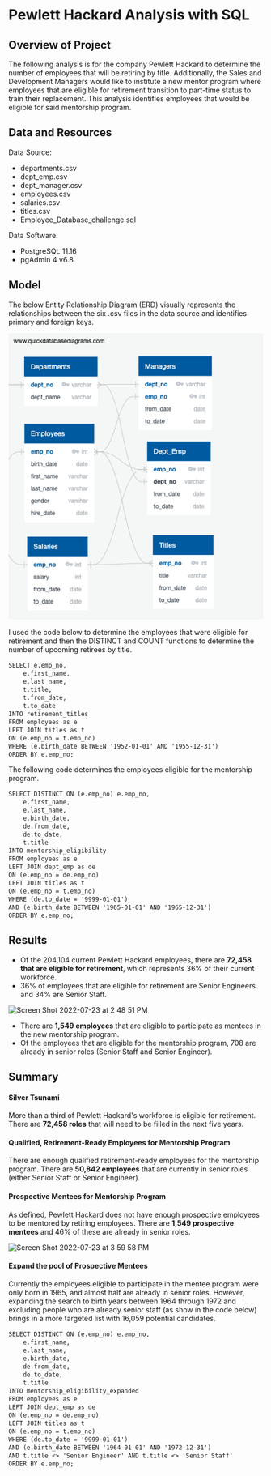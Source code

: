 # Pewlett Hackard Analysis with SQL

## Overview of Project

The following analysis is for the company Pewlett Hackard to determine the number of employees that will be retiring by title. Additionally, the Sales and Development Managers would like to institute a new mentor program where employees that are eligible for retirement transition to part-time status to train their replacement. This analysis identifies employees that would be eligible for said mentorship program. 

## Data and Resources

Data Source: 

- departments.csv
- dept_emp.csv
- dept_manager.csv
- employees.csv
- salaries.csv
- titles.csv
- Employee_Database_challenge.sql

Data Software: 

- PostgreSQL 11.16
- pgAdmin 4 v6.8

## Model 

The below Entity Relationship Diagram (ERD) visually represents the relationships between the six .csv files in the data source and identifies primary and foreign keys. </br>

![ERD](EmployeeDB.png)

I used the code below to determine the employees that were eligible for retirement and then the DISTINCT and COUNT functions to determine the number of upcoming retirees by title.

```
SELECT e.emp_no,
    e.first_name,
	e.last_name,
	t.title,
	t.from_date,
	t.to_date
INTO retirement_titles
FROM employees as e
LEFT JOIN titles as t
ON (e.emp_no = t.emp_no)
WHERE (e.birth_date BETWEEN '1952-01-01' AND '1955-12-31')
ORDER BY e.emp_no;
```

The following code determines the employees eligible for the mentorship program.

```
SELECT DISTINCT ON (e.emp_no) e.emp_no,
    e.first_name,
	e.last_name,
	e.birth_date,
	de.from_date,
	de.to_date,
	t.title
INTO mentorship_eligibility
FROM employees as e
LEFT JOIN dept_emp as de
ON (e.emp_no = de.emp_no)
LEFT JOIN titles as t
ON (e.emp_no = t.emp_no)
WHERE (de.to_date = '9999-01-01')
AND (e.birth_date BETWEEN '1965-01-01' AND '1965-12-31')
ORDER BY e.emp_no;
```

## Results
- Of the 204,104 current Pewlett Hackard employees, there are **72,458 that are eligible for retirement**, which represents 36% of their current workforce.
- 36% of employees that are eligible for retirement are Senior Engineers and 34% are Senior Staff. 

<img width="243" alt="Screen Shot 2022-07-23 at 2 48 51 PM" src="https://user-images.githubusercontent.com/106405775/180620731-c4fbc5dc-885c-4a5c-8bdf-f6beb446aeae.png">

- There are **1,549 employees** that are eligible to participate as mentees in the new mentorship program.
- Of the employees that are eligible for the mentorship program, 708 are already in senior roles (Senior Staff and Senior Engineer).

## Summary
#### Silver Tsunami
More than a third of Pewlett Hackard's workforce is eligible for retirement. There are **72,458 roles** that will need to be filled in the next five years. 

#### Qualified, Retirement-Ready Employees for Mentorship Program 
There are enough qualified retirement-ready employees for the mentorship program. There are **50,842 employees** that are currently in senior roles (either Senior Staff or Senior Engineer). 

#### Prospective Mentees for Mentorship Program
As defined, Pewlett Hackard does not have enough prospective employees to be mentored by retiring employees. There are **1,549 prospective mentees** and 46% of these are already in senior roles. 

<img width="941" alt="Screen Shot 2022-07-23 at 3 59 58 PM" src="https://user-images.githubusercontent.com/106405775/180622776-93ee92cb-d303-4a0a-98f3-d0c07ce8c29b.png">

#### Expand the pool of Prospective Mentees
Currently the employees eligible to participate in the mentee program were only born in 1965, and almost half are already in senior roles. However, expanding the search to birth years between 1964 through 1972 and excluding people who are already senior staff (as show in the code below) brings in a more targeted list with 16,059 potential candidates.

```
SELECT DISTINCT ON (e.emp_no) e.emp_no,
    e.first_name,
	e.last_name,
	e.birth_date,
	de.from_date,
	de.to_date,
	t.title
INTO mentorship_eligibility_expanded
FROM employees as e
LEFT JOIN dept_emp as de
ON (e.emp_no = de.emp_no)
LEFT JOIN titles as t
ON (e.emp_no = t.emp_no)
WHERE (de.to_date = '9999-01-01')
AND (e.birth_date BETWEEN '1964-01-01' AND '1972-12-31')
AND t.title <> 'Senior Engineer' AND t.title <> 'Senior Staff'
ORDER BY e.emp_no;
```
